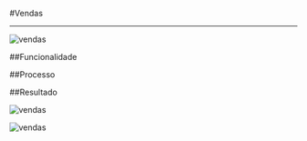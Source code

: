 #Vendas

---

![vendas](http://developers.connectparts.com.br/imagens/vendas01.png)

##Funcionalidade

##Processo

##Resultado

![vendas](http://developers.connectparts.com.br/imagens/vendas02.png)

![vendas](http://developers.connectparts.com.br/imagens/vendas03.png)



